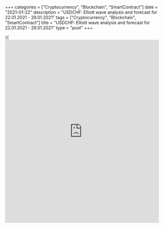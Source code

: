 +++
categories = ["Cryptocurrency", "Blockchain", "SmartContract"]
date = "2021-01-22"
description = "USDCHF: Elliott wave analysis and forecast for 22.01.2021 - 29.01.2021"
tags = ["Cryptocurrency", "Blockchain", "SmartContract"]
title = "USDCHF: Elliott wave analysis and forecast for 22.01.2021 - 29.01.2021"
type = "post"
+++

{{<iframe id="large-banner" src="https://www.bounty.group/#slide=14.0" width="100%" height="600" scrolling="no" style="border: 0px solid rgb(216, 221, 230); border-radius: 3px;">}}

2021-01-22

2021-01-22

USDCHF: Elliott wave analysis and forecast for 22.01.2021 –
29.01.2021Alex Geuta

 **Main scenario:** Consider short positions from corrections below the
level of 0.8923 with a target of 0.8700 – 0.8600.

 **Alternative scenario:** breakout and consolidation above the level of
0.8923 will allow the pair to continue rising to the levels of 0.9026 –
0.9190.

 **Analysis:** Presumably, the descending first wave of larger degree
(1) of 5 continues developing on the [daily](https://www.fintecher.org/2020/03/03/forex-trading-daily-strategy/) time frame, with wave 5 of
(1) forming inside. The fifth wave of smaller degree v of 5 is
developing on the H4 time frame. Wave (iii) of v formed, and a local
correction developed in the form of wave (iv) of v as part of wave v of
5. Apparently, the fifth wave (v) of v started developing on the H1 time
frame. If this assumption is correct, the pair will continue to fall to
0.8700 – 0.8600. The level of 0.8923 is critical in this scenario. Its
breakout will allow the pair to continue rising to the levels of 0.9026
– 0.9190.

* * *

* * *

## Price chart of USDCHF in real time mode

The content of this article reflects the author’s opinion and does not
necessarily reflect the official position of LiteForex. The material
published on this page is provided for informational purposes only and
should not be considered as the provision of investment advice for the
purposes of Directive 2004/39/EC.

Rate this article:

{{value}}

( {{count}} {{title}} )